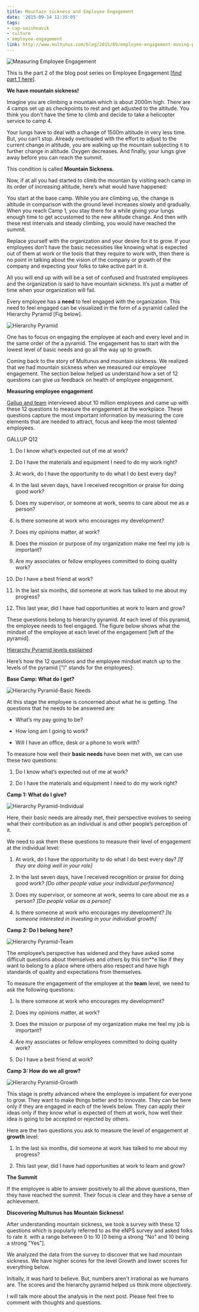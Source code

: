 ```yaml
---
title: Mountain sickness and Employee Engagement
date: '2015-09-14 11:35:05'
tags:
- cap-vaishnavik
- culture
- employee-engagement
link: http://www.multunus.com/blog/2015/09/employee-engagement-moving-part-2/
---
```


![Measuring Employee Engagement](http://www.multunus.com/wp-content/uploads/2015/08/Employee-Engagement-Part-2.jpg)

This is the part 2 of the blog post series on Employee Engagement [[find part 1 here](http://www.multunus.com/blog/2015/07/moving-it-and-employee-engagement/)].


**We have mountain sickness!**


Imagine you are climbing a mountain which is about 2000m high. There are 4 camps set up as checkpoints to rest and get adjusted to the altitude. You think you don’t have the time to climb and decide to take a helicopter service to camp 4.

Your lungs have to deal with a change of 1500m altitude in very less time. But, you can’t stop. Already overloaded with the effort to adjust to the current change in altitude, you are walking up the mountain subjecting it to further change in altitude. Oxygen decreases. And finally, your lungs give away before you can reach the summit.

This condition is called **Mountain Sickness.**

Now, if at all you had started to climb the mountain by visiting each camp in its order of increasing altitude, here’s what would have happened:

You start at the base camp. While you are climbing up, the change is altitude in comparison with the ground level increases slowly and gradually. When you reach Camp 1, you stay there for a while giving your lungs enough time to get accustomed to the new altitude change. And then with these rest intervals and steady climbing, you would have reached the summit.

Replace yourself with the organization and your desire for it to grow. If your employees don’t have the basic necessities like knowing what is expected out of them at work or the tools that they require to work with, then there is no point in talking about the vision of the company or growth of the company and expecting your folks to take active part in it.

All you will end up with will be a set of confused and frustrated employees and the organization is said to have mountain sickness. It’s just a matter of time when your organization will fail.

Every employee has a **need** to feel engaged with the organization. This need to feel engaged can be visualized in the form of a pyramid called the Hierarchy Pyramid [Fig below].


![Hierarchy Pyramid](https://s3.amazonaws.com/next.multunus.com/wp-content/uploads/2015/08/Hierarchy-Pyramid.png)

One has to focus on engaging the employee at each and every level and in the same order of the a pyramid. The engagement has to start with the lowest level of basic needs and go all the way up to growth.

Coming back to the story of Multunus and mountain sickness. We realized that we had mountain sickness when we measured our employee engagement. The section below helped us understand how a set of 12 questions can give us feedback on health of employee engagement.


**Measuring employee engagement**



[Gallup and team](https://en.wikipedia.org/wiki/Gallup_(company)) interviewed about 10 million employees and came up with these 12 questions to measure the engagement at the workplace. These questions capture the most important information by measuring the core elements that are needed to attract, focus and keep the most talented employees.


GALLUP Q12

1. Do I know what’s expected out of me at work?

    
2. Do I have the materials and equipment I need to do my work right?

    
3. At work, do I have the opportunity to do what I do best every day?

    
4. In the last seven days, have I received recognition or praise for doing good work?

    
5. Does my supervisor, or someone at work, seems to care about me as a person?

    
6. Is there someone at work who encourages my development?

    
7. Does my opinions matter, at work?

    
8. Does the mission or purpose of my organization make me feel my job is important?

    
9. Are my associates or fellow employees committed to doing quality work?

    
10. Do I have a best friend at work?

    
11. In the last six months, did someone at work has talked to me about my progress?

    
12. This last year, did I have had opportunities at work to learn and grow?


These questions belong to hierarchy pyramid. At each level of this pyramid, the employee needs to feel engaged. The figure below shows what the mindset of the employee at each level of the engagement [left of the pyramid]. 


[Hierarchy Pyramid levels explained](https://s3.amazonaws.com/next.multunus.com/wp-content/uploads/2015/08/Hierarchy-Pyramid-with-explaination.png)

Here’s how the 12 questions and the employee mindset match up to the levels of the pyramid ["I" stands for the employees]:


**Base Camp: What do I get?**


![Hierarchy Pyramid-Basic Needs](https://s3.amazonaws.com/next.multunus.com/wp-content/uploads/2015/08/Hierarchy-Pyramid-Basic-Needs.jpg)

At this stage the employee is concerned about what he is getting. The questions that he needs to be answered are:


* What’s my pay going to be?

    
* How long am I going to work?

    
* Will I have an office, desk or a phone to work with?

To measure how well their **basic needs** have been met with, we can use these two questions:


1.  Do I know what’s expected out of me at work?

    
2. Do I have the materials and equipment I need to do my work right?


**Camp 1: What do I give?**


![Hierarchy Pyramid-Individual](https://s3.amazonaws.com/next.multunus.com/wp-content/uploads/2015/08/Hierarchy-Pyramid-Individual1.jpg)

Here, their basic needs are already met, their perspective evolves to seeing what their contribution as an individual is and other people’s perception of it.

We need to ask them these questions to measure their level of engagement at the 
individual level:


1. At work, do I have the opportunity to do what I do best every day? *[If they are doing well in your role]*

    
2. In the last seven days, have I received recognition or praise for doing good work? *[Do other people value your individual performance]*

    
3. Does my supervisor, or someone at work, seems to care about me as a person? *[Do people value as a person]*

    
4. Is there someone at work who encourages my development? *[Is someone interested in investing in your individual growth]*


**Camp 2: Do I belong here?**


![Hierarchy Pyramid-Team](https://s3.amazonaws.com/next.multunus.com/wp-content/uploads/2015/08/Hierarchy-Pyramid-Team.jpg)

The employee’s perspective has widened and they have asked some difficult questions about themselves and others by this tim**e like if they want to belong to a place where others also respect and have high standards of quality and expectations from themselves.

To measure the engagement of the employee at the **team** level, we need to ask the following questions:


1. Is there someone at work who encourages my development?

    
2. Does my opinions matter, at work?

    
3. Does the mission or purpose of my organization make me feel my job is important?

    
4. Are my associates or fellow employees committed to doing quality work?

    
5. Do I have a best friend at work?


**Camp 3: How do we all grow?**


![Hierarchy Pyramid-Growth](https://s3.amazonaws.com/next.multunus.com/wp-content/uploads/2015/08/Hierarchy-Pyramid-Growth.jpg)

This stage is pretty advanced where the employee is impatient for everyone to grow. They want to make things better and to innovate. They can be here only if they are engaged in each of the levels below. They can apply their ideas only if they know what is expected of them at work, how well their idea is going to be accepted or rejected by others.

Here are the two questions you ask to measure the level of engagement at **growth** level:


1. In the last six months, did someone at work has talked to me about my progress?

    
2. This last year, did I have had opportunities at work to learn and grow?


**The Summit**

If the employee is able to answer positively to all the above questions, then they have reached the summit. Their focus is clear and they have a sense of achievement.


**Discovering Multunus has Mountain Sickness!**


After understanding mountain sickness, we took a survey with these 12 questions which is popularly referred to as the eNPS survey and asked folks to rate it  with a range between 0 to 10 [0 being a strong "No" and 10 being a strong "Yes"].

We analyzed the data from the survey to discover that we had mountain sickness. We have higher scores for the level Growth and lower scores for everything below.

Initially, it was hard to believe. But, numbers aren't irrational as we humans are. The scores and the hierarchy pyramid helped us think more objectively.

I will talk more about the analysis in the next post. Please feel free to comment with thoughts and questions.
